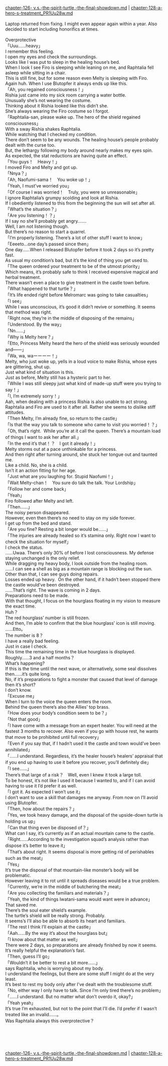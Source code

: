 [chapter-126- v.s.-the-spirit-turtle,-the-final-showdown.md](./chapter-126- v.s.-the-spirit-turtle,-the-final-showdown.md) | [chapter-128-a-hero-s-treatment_PR1Uu28w.md](./chapter-128-a-hero-s-treatment_PR1Uu28w.md) <br/>
<br/>
Laptop returned from fixing. I might even appear again within a year. Also decided to start including honorifics at times.<br/>
 <br/>
Overprotective<br/>
「Uuu……heavy」<br/>
I remember this feeling.<br/>
I open my eyes and check the surroundings.<br/>
Looks like I was put to sleep in the healing house’s bed.<br/>
When I look I see Firo is sleeping while leaning on me, and Raphtalia fell asleep while sitting in a chair.<br/>
This is still fine, but for some reason even Melty is sleeping with Firo.<br/>
Again huh. When I use Blutopfer it always ends up like this.<br/>
「Ah, you regained consciousness！」<br/>
Rishia just came into my sick room carrying a water bottle.<br/>
Unusually she’s not wearing the costume.<br/>
Thinking about it Rishia looked like this didn’t she.<br/>
She’s always wearing the Firo costume so I forgot.<br/>
「Raphtalia-san, please wake up. The hero of the shield regained consciousness」<br/>
With a sway Rishia shakes Raphtalia.<br/>
While watching that I checked my condition.<br/>
There don’t seem to be any wounds. The healing house’s people probably dealt with the curse too.<br/>
But, the lethargy following my body around nearly makes my eyes spin.<br/>
As expected, the stat reductions are having quite an effect.<br/>
「You guys！　Heavy！」<br/>
I moved Firo and Melty and got up.<br/>
「Nnya？」<br/>
「Ah, Naofumi-sama！　You woke up！」<br/>
「Yeah, I must’ve worried you」<br/>
「Of course I was worried！　Truly, you were so unreasonable」<br/>
I ignore Raphtalia’s grumpy scolding and look at Rishia.<br/>
If I obediently listened to this from the beginning the sun will set after all.<br/>
「What’s the situation？」<br/>
「Are you listening！？」<br/>
If I say no she’ll probably get angry…….<br/>
Well, I am not listening though.<br/>
But there’s no reason to start a quarrel.<br/>
「I’m properly listening. There’s a lot of other stuff I want to know」<br/>
「Eeeeto…one day’s passed since then」<br/>
One day……When I released Blutopfer before it took 2 days so it’s pretty fast.<br/>
As usual my condition’s bad, but it’s the kind of thing you get used to.<br/>
「The queen ordered your treatment to be of the utmost priority」<br/>
Which means, it’s probably safe to think I received expensive magical and herbal treatment.<br/>
There wasn’t even a place to give treatment in the castle town before.<br/>
「What happened to that turtle？」<br/>
「It’s life ended right before Melromarc was going to take casualties」<br/>
「I see」<br/>
While I was unconscious, it’s good it didn’t revive or something. It seems that method was right.<br/>
「Right now, they’re in the middle of disposing of the remains」<br/>
「Understood. By the way」<br/>
「Nn……」<br/>
「Why is Melty here？」<br/>
「Etto, Princess Melty heard the hero of the shield was seriously wounded and――」<br/>
「Wa, wa, waーーーー！」<br/>
Melty, who just woke up, yells in a loud voice to make Rishia, whose eyes are glittering, shut up.<br/>
Just what kind of situation is this.<br/>
Just as before, Melty still has a hysteric part to her.<br/>
「While I was still sleepy just what kind of made-up stuff were you trying to say！」<br/>
「I, I’m extremely sorry！」<br/>
Aah, when dealing with a princess Rishia is also unable to act strong.<br/>
Raphtalia and Firo are used to it after all. Rather she seems to dislike stiff attitudes.<br/>
「Then Melty, I’m already fine, so return to the castle」<br/>
「Is that the way you talk to someone who came to visit you worried！？」<br/>
「Oh, that’s right.  While you’re at it call the queen. There’s a mountain load of things I want to ask her after all.」<br/>
「In the end it’s that！？　I got it already！」<br/>
Melty storms out at a pace unthinkable for a princess.<br/>
And then right after turning around, she stuck her tongue out and taunted me.<br/>
Like a child. No, she is a child.<br/>
Isn’t it an action fitting for her age.<br/>
「Just what are you laughing for. Stupid Naofumi！」<br/>
「Wait Melty-chan！　You sure do talk the talk. Your Lordship」<br/>
「Follow her and come back」<br/>
「Yeah」<br/>
Firo followed after Melty and left.<br/>
「Then……」<br/>
The noisy person disappeared.<br/>
However, even then there’s no need to stay on my side forever.<br/>
I get up from the bed and stand.<br/>
「Are you fine? Resting a bit longer would be……」<br/>
「The injuries are already healed so it’s stamina only. Right now I want to check the situation for myself」<br/>
I check the status.<br/>
……Uwaa. There’s only 30% of before I lost consciousness. My defense staying unchanged is the only relief.<br/>
While dragging my heavy body, I look outside from the healing room.<br/>
……I can see a shell as big as a mountain range is blocking out the sun.<br/>
Other than that, I can see guys doing repairs.<br/>
Losses ended up heavy.  On the other hand, if it hadn’t been stopped there the castle would’ve been destroyed.<br/>
……That’s right. The wave is coming in 2 days.<br/>
Preparations need to be made.<br/>
With that thought, I focus on the hourglass floating in my vision to measure the exact time.<br/>
Huh？<br/>
The red hourglass’ number is still frozen.<br/>
And then, I’m able to confirm that the blue hourglass’ icon is still moving.<br/>
……Etto。<br/>
The number is 8？<br/>
I have a really bad feeling.<br/>
Just in case I check.<br/>
This time the remaining time in the blue hourglass is displayed.<br/>
Roughly……3 and a half months？<br/>
What’s happening?<br/>
If this is the time until the next wave, or alternatively, some seal dissolves then……it’s quite long.<br/>
No, if it’s preparations to fight a monster that caused that level of damage then it’s short?<br/>
I don’t know.<br/>
「Excuse me」<br/>
When I turn to the voice the queen enters the room.<br/>
Behind the queen there’s also the Allies’ top brass.<br/>
「How does your body’s condition seem to be？」<br/>
「Not that good」<br/>
「I have come with a message from an expert healer. You will need at the fastest 3 months to recover. Also even if you go with house rest, he wants that move to be prohibited until full recovery」<br/>
「Even if you say that, if I hadn’t used it the castle and town would’ve been annihilated」<br/>
「……I understand. Regardless, it’s the healer house’s healers’ appraisal that if you end up having to use it before you recover, you’ll definitely die」<br/>
「I see……」<br/>
There’s that large of a risk？　Well, even I knew it took a large toll.<br/>
To be honest, it’s not like I used it because I wanted to, and if I can avoid having to use it I’d prefer it as well.<br/>
「I got it. As expected I won’t use it」<br/>
I don’t want to use a skill that damages me anyway. From now on I’ll avoid using Blutopfer.<br/>
「Then, how about the repairs？」<br/>
「Yes, we took heavy damage, and the disposal of the upside-down turtle is holding us up」<br/>
「Can that thing even be disposed of？」<br/>
What can I say, it’s currently as if an actual mountain came to the castle.<br/>
「Right……According to the investigation squad’s analysis rather than dispose it’s better to leave it」<br/>
「That’s about right. It seems disposal is more getting rid of perishables such as the meat」<br/>
「Yes」<br/>
It’s true the disposal of that mountain-like monster’s body will be problematic.<br/>
However leaving it to rot until it spreads diseases would be a true problem.<br/>
「Currently, we’re in the middle of butchering the meat」<br/>
「Are you collecting the familiars and materials？」<br/>
「Yeah, the kind of things Iwatani-sama would want were in advance」<br/>
That saved me.<br/>
There’s the soul eater shield’s example.<br/>
The turtle’s shield will be really strong. Probably.<br/>
It seems’s I’ll also be able to absorb its heart and familiars.<br/>
「The rest I think I’ll explain at the castle」<br/>
「Aah……By the way it’s about the hourglass but」<br/>
「I know about that matter as well」<br/>
There were 2 days, so preparations are already finished by now it seems.<br/>
It’s really helpful the explanation’s fast.<br/>
「Then, guess I’ll go」<br/>
「Wouldn’t it be better to rest a bit more……」<br/>
says Raphtalia, who is worrying about my body.<br/>
I understand the feelings, but there are some stuff I might do at the very least.<br/>
It’s best to rest my body only after I’ve dealt with the troublesome stuff.<br/>
「No, either way I only have to talk. Since I’m only tired there’s no problem」<br/>
「……I understand. But no matter what don’t overdo it, okay?」<br/>
「Yeah yeah」<br/>
It’s true I’m exhausted, but not to the point that I’ll die. I’d prefer if I wasn’t treated like an invalid……。<br/>
Was Raphtalia always this overprotective？<br/>
<br/>
<br/>
<br/>
<br/> <br/>
[chapter-126- v.s.-the-spirit-turtle,-the-final-showdown.md](./chapter-126- v.s.-the-spirit-turtle,-the-final-showdown.md) | [chapter-128-a-hero-s-treatment_PR1Uu28w.md](./chapter-128-a-hero-s-treatment_PR1Uu28w.md) <br/>
